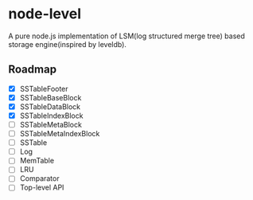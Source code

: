 # node-level
A pure node.js implementation of LSM(log structured merge tree) based storage engine(inspired by leveldb).

## Roadmap
- [x] SSTableFooter
- [x] SSTableBaseBlock
- [x] SSTableDataBlock
- [x] SSTableIndexBlock
- [ ] SSTableMetaBlock
- [ ] SSTableMetaIndexBlock
- [ ] SSTable
- [ ] Log
- [ ] MemTable
- [ ] LRU
- [ ] Comparator
- [ ] Top-level API
